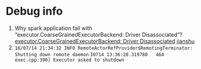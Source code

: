 # Debug info
1. Why spark application fail with “executor.CoarseGrainedExecutorBackend: Driver Disassociated”?
[executor.CoarseGrainedExecutorBackend: Driver Disassociated](http://stackoverflow.com/questions/28967500/why-spark-application-fail-with-executor-coarsegrainedexecutorbackend-driver-d)
[jianshu](http://www.jianshu.com/p/80dc6209acc0)
2. `16/07/14 21:34:32 INFO RemoteActorRefProvider$RemotingTerminator: Shutting down remote daemon` `I0714 13:36:28.319780   464 exec.cpp:390] Executor asked to shutdown`